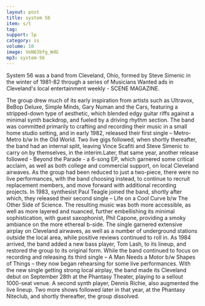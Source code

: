 ```yaml
---
layout: post
title: system 56
item: s/t
tag: 
support: lp
category: ss
volume: 10
image: VeN63bfg_WdG
mp3: system-56
---
```


System 56 was a band from Cleveland, Ohio, formed by Steve Simenic in the winter of 1981-82 through a series of Musicians Wanted ads in Cleveland's local entertainment weekly - SCENE MAGAZINE.

The group drew much of its early inspiration from artists such as Ultravox, BeBop Deluxe, Simple Minds, Gary Numan and the Cars, featuring a stripped-down type of aesthetic, which blended edgy guitar riffs against a minimal synth backdrop, and fueled by a driving rhythm section. The band was committed primarily to crafting and recording their music in a small home studio setting, and in early 1982, released their first single – Metro- Metro b/w In the Old World. Two live gigs followed, when shortly thereafter, the band had an internal split, leaving Vince Scafiti and Steve Simenic to carry on by themselves, in the interim.Later, that same year, another release followed - Beyond the Parade - a 6-song EP, which garnered some critical acclaim, as well as both college and commercial support, on local Cleveland airwaves. As the group had been reduced to just a two-piece, there were no live performances, with the band choosing instead, to continue to recruit replacement members, and move forward with additional recording projects. In 1983, synthesist Paul Teagle joined the band, shortly after which, they released their second single – Life on a Cool Curve b/w The Other Side of Science. The resulting music was both more accessible, as well as more layered and nuanced, further embellishing its minimal sophistication, with guest saxophonist, Phil Capone, providing a smoky ambiance on the more ethereal b-side. The single garnered extensive airplay on Cleveland airwaves, as well as a number of underground stations outside the local area, while positive reviews continued to roll in. As 1984 arrived, the band added a new bass player, Tom Lash, to its lineup, and restored the group to its original form. While the band continued to focus on recording and releasing its third single – A Man Needs a Motor b/w Shapes of Things – they now began rehearsing for some live performances. With the new single getting strong local airplay, the band made its Cleveland debut on September 28th at the Phantasy Theater, playing to a sellout 1000-seat venue. A second synth player, Dennis Richie, also augmented the live lineup. Two more shows followed later in that year, at the Phantasy Niteclub, and shortly thereafter, the group dissolved.
